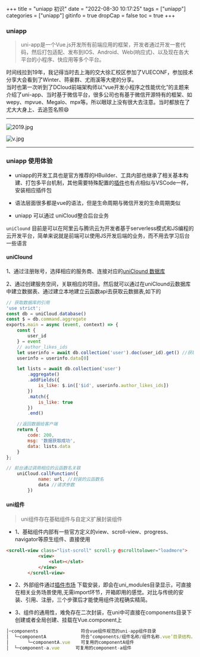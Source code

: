 +++
title = "uniapp 初识"
date = "2022-08-30 10:17:25"
tags = ["uniapp"]
categories = ["uniapp"]
gitinfo = true
dropCap = false
toc = true
+++


### uniapp

> uni-app是一个Vue.js开发所有前端应用的框架，开发者通过开发一套代码，然后打包适配、发布到IOS、Android、Web(响应式)、以及现在各大平台的小程序、快应用等多个平台。

 时间线拉到19年，我记得当时去上海的交大徐汇校区参加了VUECONF，参加技术分享大会看到了Winter、蒋豪群、尤雨溪等大佬的分享。  
 当时也第一次听到了DCloud前端架构师以“vue开发小程序之性能优化”的主题来介绍了uni-app、当时基于微信平台，很多公司也有基于微信开源特有的框架、如wepy、mpvue、Megalo、mpx等。所以眼球上没有很大去注意。当时都放在了尤大大身上、去追签名照😄

---
![2019.jpg](/images/2019.jpg "参会")

![v.jpg](/images/v.jpg "尤大大签名照")

---

### uniapp 使用体验

- uniapp的开发工具也是官方推荐的HBuilder、工具内部也继承了相关基本构建、打包多平台机制，其他需要特殊配置的[插件](https://ext.dcloud.net.cn/search?q=icons&plguin%3Fid=28)也有点相似与VSCode一样，安装相应插件包

- 语法层面很多都是vue的语法，但是生命周期与微信开发的生命周期类似

- uniapp 可以通过 uniCloud整合后台业务

`uniClound` 目前是可以在阿里云与腾讯云为开发者基于serverless模式和JS编程的云开发平台，简单来说就是前端可以使用JS开发后端的业务，而不用去学习后台一些语言  


#### uniClound

1、通过注册账号，选择相应的服务商、连接对应的[uniClound 数据库](https://unicloud.dcloud.net.cn/cloud-database?provider=aliyun)

2、通过创建服务空间，关联相应的项目。然后就可以通过在uniClound云数据库中建立数据表、通过建立本地建立云函数api去获取云数据表,如下的
```js
// 获取数据库的引用
'use strict';
const db = uniCloud.database()
const $ = db.command.aggregate
exports.main = async (event, context) => {
	const {
		user_id
	} = event
	// author_likes_ids
	let userinfo = await db.collection('user').doc(user_id).get() //获取user表数据
	userinfo = userinfo.data[0]

	let lists = await db.collection('user')
		.aggregate()
		.addFields({
			is_like: $.in(['$id', userinfo.author_likes_ids])
		})
		.match({
			is_like: true
		})
		.end()

	//返回数据给客户端
	return {
		code: 200,
		msg: '数据获取成功',
		data: lists.data
	}
};

// 前台通过调用相应的云函数名关联
	uniCloud.callFunction({
			name: url, //封装的云函数名
			data //请求参数
		})
```

####  uni组件

> uni组件存在基础组件与自定义扩展封装组件

- 1、基础组件内部有一些官方定义的view、scroll-view、progress、navigator等原生组件、直接使用

```html
<scroll-view class="list-scroll" scroll-y @scrolltolower="loadmore">
			<view>
				<slot></slot>
			</view>
		</scroll-view>
```
- 2、外部组件通过[插件市场](https://ext.dcloud.net.cn/) 下载安装，即会在uni_modules目录显示，可直接在相关业务场景使用,无需import环节，开箱即用的感觉。对比与传统的安装、引用、注册，三个步骤后才能使用组件流程确实精简。

- 3、组件的通用性，难免存在二次封装，在uni中可直接在components目录下创建或者全局创建、挂载在Vue.component上

``` js
│─components            	符合vue组件规范的uni-app组件目录
│  └─componentA         	符合‘components/组件名称/组件名称.vue’目录结构，easycom方式可直接使用组件
│  		└─componentA.vue    可复用的componentA组件
│  └─component-a.vue      可复用的component-a组件
```

